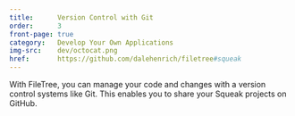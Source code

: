 ```yaml
---
title:      Version Control with Git
order:      3
front-page: true
category:   Develop Your Own Applications
img-src:    dev/octocat.png
href:       https://github.com/dalehenrich/filetree#squeak
---
```

With FileTree, you can manage your code and changes with a version control systems like Git. This enables you to share your Squeak projects on GitHub.
